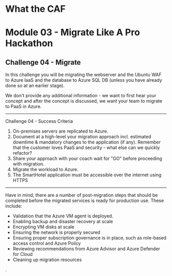 # What the CAF

# Module 03 - Migrate Like A Pro Hackathon

## Challenge 04 - Migrate

In this challenge you will be migrating  the webserver and the Ubuntu WAF to Azure IaaS and the database to Azure SQL DB (unless you have already done so at an earlier stage).

We don't provide any additional information - we want to first hear your concept and after the concept is discussed, we want your team to migrate to PaaS in Azure. 

---

Challenge 04 - Success Criteria

1. On-premises servers are replicated to Azure. 
2. Document at a high-level your migration approach incl. estimated downtime & mandatory changes to the application (if any). Remember that the customer loves PaaS and security - what else can we quickly refactor?
3. Share your approach with your coach wait for "GO" before proceeding with migration. 
4. Migrate the workload to Azure.
5. The SmartHotel application must be accessible over the internet using HTTPS

---

Have in mind, there are a number of post-migration steps that should be completed before the migrated services is ready for production use.
These include:

- Validation that the Azure VM agent is deployed.
- Enabling backup and disaster recovery at scale
- Encrypting VM disks at scale
- Ensuring the network is properly secured
- Ensuring proper subscription governance is in place, such as role-based access control and Azure Policy
- Reviewing recommendations from Azure Advisor and Azure Defender for Cloud
- Cleaning up migration resources

.
